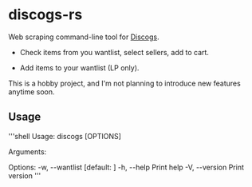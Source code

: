 # discogs-rs

Web scraping command-line tool for [Discogs](https://www.discogs.com/).

- Check items from you wantlist, select sellers, add to cart.

- Add items to your wantlist (LP only).

This is a hobby project, and I'm not planning to introduce new features anytime
soon.

## Usage

'''shell 
Usage: discogs [OPTIONS] <COOKIES>

Arguments:
  <COOKIES>

Options:
  -w, --wantlist <WANTLIST>  [default: ]
  -h, --help                 Print help
  -V, --version              Print version
'''
